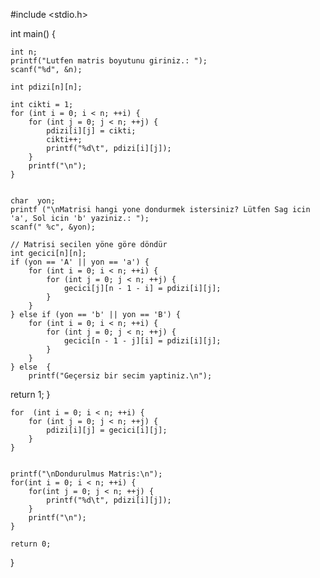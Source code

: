 #include <stdio.h>

int  main() {

    int n;
    printf("Lutfen matris boyutunu giriniz.: ");
    scanf("%d", &n);

    int pdizi[n][n];

    int cikti = 1;
    for (int i = 0; i < n; ++i) {
        for (int j = 0; j < n; ++j) {
            pdizi[i][j] = cikti;
            cikti++;
            printf("%d\t", pdizi[i][j]);
        }
        printf("\n");
    }

 
    char  yon;
    printf ("\nMatrisi hangi yone dondurmek istersiniz? Lütfen Sag icin 'a', Sol icin 'b' yaziniz.: ");
    scanf(" %c", &yon);

    // Matrisi secilen yöne göre döndür
    int gecici[n][n];
    if (yon == 'A' || yon == 'a') {  
        for (int i = 0; i < n; ++i) {
            for (int j = 0; j < n; ++j) {
                gecici[j][n - 1 - i] = pdizi[i][j];
            }
        }
    } else if (yon == 'b' || yon == 'B') { 
        for (int i = 0; i < n; ++i) {
            for (int j = 0; j < n; ++j) {
                gecici[n - 1 - j][i] = pdizi[i][j];
            }
        }
    } else  {
        printf("Geçersiz bir secim yaptiniz.\n");

return 1;    }

    for  (int i = 0; i < n; ++i) {
        for (int j = 0; j < n; ++j) {
            pdizi[i][j] = gecici[i][j];
        }
    }


    printf("\nDondurulmus Matris:\n");
    for(int i = 0; i < n; ++i) {
        for(int j = 0; j < n; ++j) {
            printf("%d\t", pdizi[i][j]);
        }
        printf("\n");
    }

    return 0;
}


